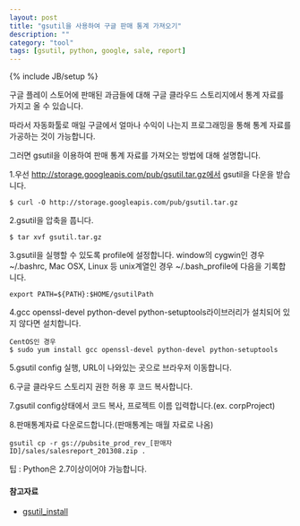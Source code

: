 ```yaml
---
layout: post
title: "gsutil을 사용하여 구글 판매 통계 가져오기"
description: ""
category: "tool"
tags: [gsutil, python, google, sale, report]
---
```

{% include JB/setup %}

구글 플레이 스토어에 판매된 과금들에 대해 구글 클라우드 스토리지에서 통계 자료를 가지고 올 수 있습니다.

따라서 자동화툴로 매일 구글에서 얼마나 수익이 나는지 프로그래밍을 통해 통계 자료를 가공하는 것이 가능합니다.

그러면 gsutil을 이용하여 판매 통계 자료를 가져오는 방법에 대해 설명합니다.

1.우선 http://storage.googleapis.com/pub/gsutil.tar.gz에서 gsutil을 다운을 받습니다.
	
	$ curl -O http://storage.googleapis.com/pub/gsutil.tar.gz

2.gsutil을 압축을 풉니다.

	$ tar xvf gsutil.tar.gz 

3.gsutil을 실행할 수 있도록 profile에 설정합니다. window의 cygwin인 경우 ~/.bashrc, Mac OSX, Linux 등 unix계열인 경우 ~/.bash_profile에 다음을 기록합니다.

	export PATH=${PATH}:$HOME/gsutilPath

4.gcc openssl-devel python-devel python-setuptools라이브러리가 설치되어 있지 않다면 설치합니다.
	
	CentOS인 경우
	$ sudo yum install gcc openssl-devel python-devel python-setuptools

5.gsutil config 실행, URL이 나와있는 곳으로 브라우저 이동합니다.

6.구글 클라우드 스토리지 권한 허용 후 코드 복사합니다.

7.gsutil config상태에서 코드 복사, 프로젝트 이름 입력합니다.(ex. corpProject)

8.판매통계자료 다운로드합니다.(판매통계는 매월 자료로 나옴)
	
	gsutil cp -r gs://pubsite_prod_rev_[판매자ID]/sales/salesreport_201308.zip .

<div class="alert-info">팁 : Python은 2.7이상이어야 가능합니다.</div>

#### 참고자료

- [gsutil_install](https://developers.google.com/storage/docs/gsutil_install)

